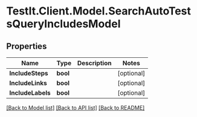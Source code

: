 # TestIt.Client.Model.SearchAutoTestsQueryIncludesModel

## Properties

Name | Type | Description | Notes
------------ | ------------- | ------------- | -------------
**IncludeSteps** | **bool** |  | [optional] 
**IncludeLinks** | **bool** |  | [optional] 
**IncludeLabels** | **bool** |  | [optional] 

[[Back to Model list]](../README.md#documentation-for-models) [[Back to API list]](../README.md#documentation-for-api-endpoints) [[Back to README]](../README.md)

